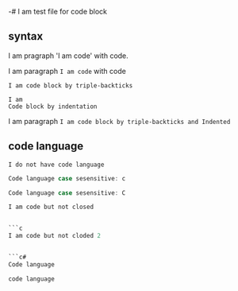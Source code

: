 -# I am test file for code block

## syntax

I am pragraph 'I am code' with code.

I am paragraph ```I am code``` with code

```
I am code block by triple-backticks
```

    I am
    Code block by indentation

I am paragraph
    ```
    I am code block by triple-backticks and Indented 
    ```

## code language

```
I do not have code language
```

```c
Code language case sesensitive: c
```

```C
Code language case sesensitive: C
```

```c
I am code but not closed


```c
I am code but not cloded 2


```c#
Code language
```

```C#
code language
```
